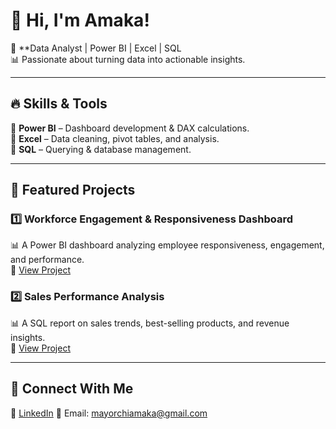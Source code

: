 # 👋 Hi, I'm Amaka!  

🎯 **Data Analyst | Power BI | Excel | SQL  
📊 Passionate about turning data into actionable insights.   

---

## 🔥 **Skills & Tools**  
🔹 **Power BI** – Dashboard development & DAX calculations.  
🔹 **Excel** – Data cleaning, pivot tables, and analysis.  
🔹 **SQL** – Querying & database management.  
 

---

## 📌 **Featured Projects**  
### **1️⃣ Workforce Engagement & Responsiveness Dashboard**  
📊 A Power BI dashboard analyzing employee responsiveness, engagement, and performance.  
🔗 [View Project]( https://github.com/Chiamaka-bit/Workforce_Engagement_Dashboard?tab=readme-ov-file#workforce_engagement_dashboard-and-responsiveness-dashboard) 

### **2️⃣  Sales Performance Analysis**  
📊 A SQL report on sales trends, best-selling products, and revenue insights.  
🔗 [View Project](https://github.com/Chiamaka-bit/Walmart-Sales-Analysis?tab=readme-ov-file#walmart-sales-analysis)  

---

## 🚀 **Connect With Me**  
🔗 [LinkedIn]( https://www.linkedin.com/in/mayor-chiamaka-o?utm_source=share&utm_campaign=share_via&utm_content=profile&utm_medium=android_app)
📧 Email: mayorchiamaka@gmail.com 


<!---
Chiamaka-bit/Chiamaka-bit is a ✨ special ✨ repository because its `README.md` (this file) appears on your GitHub profile.
You can click the Preview link to take a look at your changes.
--->
